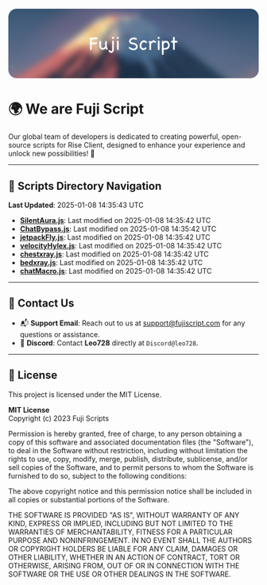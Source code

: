 ![Banner](.github/b.webp)

# 🌍 **We are Fuji Script**

Our global team of developers is dedicated to creating powerful, open-source scripts for Rise Client, designed to enhance your experience and unlock new possibilities! 🌟

---
<!-- SCRIPTS_NAVIGATION_START -->
## 📂 **Scripts Directory Navigation**

**Last Updated**: 2025-01-08 14:35:43 UTC

- **[SilentAura.js](scripts/SilentAura.js)**: Last modified on 2025-01-08 14:35:42 UTC
- **[ChatBypass.js](scripts/ChatBypass.js)**: Last modified on 2025-01-08 14:35:42 UTC
- **[jetpackFly.js](scripts/jetpackFly.js)**: Last modified on 2025-01-08 14:35:42 UTC
- **[velocityHylex.js](scripts/velocityHylex.js)**: Last modified on 2025-01-08 14:35:42 UTC
- **[chestxray.js](scripts/chestxray.js)**: Last modified on 2025-01-08 14:35:42 UTC
- **[bedxray.js](scripts/bedxray.js)**: Last modified on 2025-01-08 14:35:42 UTC
- **[chatMacro.js](scripts/chatMacro.js)**: Last modified on 2025-01-08 14:35:42 UTC

<!-- SCRIPTS_NAVIGATION_END -->

---

## 💬 **Contact Us**  
- 📬 **Support Email**: Reach out to us at [support@fujiscript.com](mailto:support@fujiscript.com) for any questions or assistance.  
- 💬 **Discord**: Contact **Leo728** directly at `Discord@leo728`.

---

## 📜 **License**

This project is licensed under the MIT License.  

**MIT License**  
Copyright (c) 2023 Fuji Scripts  

Permission is hereby granted, free of charge, to any person obtaining a copy of this software and associated documentation files (the "Software"), to deal in the Software without restriction, including without limitation the rights to use, copy, modify, merge, publish, distribute, sublicense, and/or sell copies of the Software, and to permit persons to whom the Software is furnished to do so, subject to the following conditions:  

The above copyright notice and this permission notice shall be included in all copies or substantial portions of the Software.  

THE SOFTWARE IS PROVIDED "AS IS", WITHOUT WARRANTY OF ANY KIND, EXPRESS OR IMPLIED, INCLUDING BUT NOT LIMITED TO THE WARRANTIES OF MERCHANTABILITY, FITNESS FOR A PARTICULAR PURPOSE AND NONINFRINGEMENT. IN NO EVENT SHALL THE AUTHORS OR COPYRIGHT HOLDERS BE LIABLE FOR ANY CLAIM, DAMAGES OR OTHER LIABILITY, WHETHER IN AN ACTION OF CONTRACT, TORT OR OTHERWISE, ARISING FROM, OUT OF OR IN CONNECTION WITH THE SOFTWARE OR THE USE OR OTHER DEALINGS IN THE SOFTWARE.  
